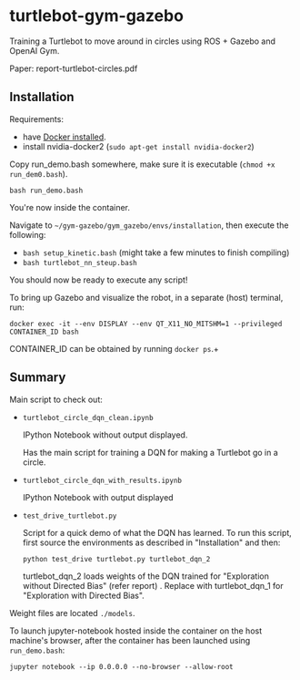 # turtlebot-gym-gazebo
Training a Turtlebot to move around in circles using ROS + Gazebo and OpenAI Gym.

Paper: report-turtlebot-circles.pdf

## Installation 
Requirements:
* have [Docker installed](https://docs.docker.com/install/linux/docker-ce/ubuntu/ "Title").
* install nvidia-docker2 (`sudo apt-get install nvidia-docker2`)


Copy run_demo.bash somewhere, make sure it is executable (`chmod +x run_dem0.bash`).

`bash run_demo.bash`

You're now inside the container.

Navigate to `~/gym-gazebo/gym_gazebo/envs/installation`, then execute the following:
* `bash setup_kinetic.bash` (might take a few minutes to finish compiling)
* `bash turtlebot_nn_steup.bash`

You should now be ready to execute any script! 

To bring up Gazebo and visualize the robot, in a separate (host) terminal, run:

`docker exec -it --env DISPLAY --env QT_X11_NO_MITSHM=1 --privileged CONTAINER_ID bash`

CONTAINER_ID can be obtained by running `docker ps`.+

## Summary
Main script to check out:
* `turtlebot_circle_dqn_clean.ipynb` 

   IPython Notebook without output displayed.
   
   Has the main script for training a DQN for making a Turtlebot go in a circle.
* `turtlebot_circle_dqn_with_results.ipynb` 
   
   IPython Notebook with output displayed
   
 * `test_drive_turtlebot.py`
 
    Script for a quick demo of what the DQN has learned. To run this script, first source the environments as described in "Installation" and then:
    
    `python test_drive turtlebot.py turtlebot_dqn_2`
    
    turtlebot_dqn_2 loads weights of the DQN trained for "Exploration without Directed Bias" (refer report) . Replace with turtlebot_dqn_1 for "Exploration with Directed Bias".
    
 Weight files are located `./models`.
 
 To launch jupyter-notebook hosted inside the container on the host machine's browser, after the container has been launched using `run_demo.bash`:
 
`jupyter notebook --ip 0.0.0.0 --no-browser --allow-root` 
